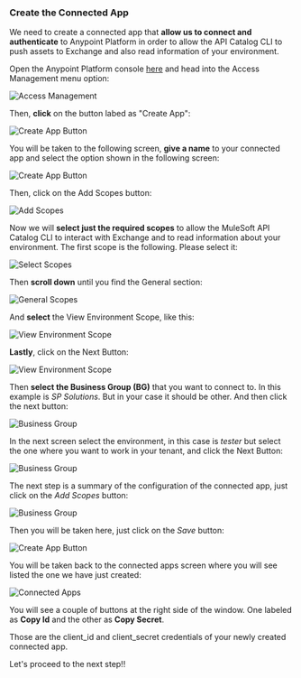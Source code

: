 
### Create the Connected App

We need to create a connected app that **allow us to connect and authenticate** to Anypoint Platform in order to allow the API Catalog CLI to push assets to Exchange and also 
read information of your environment.

Open the Anypoint Platform console [here](https://anypoint.mulesoft.com/login) and head into the Access Management menu option:

![Access Management](https://raw.githubusercontent.com/rcarrascosps/tester-kc/main/mule-tester/assets/connApps.jpg?raw=true)

Then, **click** on the button labed as "Create App":

![Create App Button](https://raw.githubusercontent.com/rcarrascosps/tester-kc/main/mule-tester/assets/createApp.jpg?raw=true)

You will be taken to the following screen, **give a name** to your connected app and select the option shown in the following screen:

![Create App Button](https://raw.githubusercontent.com/rcarrascosps/tester-kc/main/mule-tester/assets/createApp2.jpg?raw=true)

Then, click on the Add Scopes button:

![Add Scopes](https://raw.githubusercontent.com/rcarrascosps/tester-kc/main/mule-tester/assets/createApps3.jpg?raw=true)

Now we will **select just the required scopes** to allow the MuleSoft API Catalog CLI to interact with Exchange and to read information about your environment.
The first scope is the following. Please select it:

![Select Scopes](https://raw.githubusercontent.com/rcarrascosps/tester-kc/main/mule-tester/assets/addScopes.jpg?raw=true)

Then **scroll down** until you find the General section:

![General Scopes](https://raw.githubusercontent.com/rcarrascosps/tester-kc/main/mule-tester/assets/addScopes2.jpg?raw=true)

And **select** the View Environment Scope, like this:

![View Environment Scope](https://raw.githubusercontent.com/rcarrascosps/tester-kc/main/mule-tester/assets/addScopes3.jpg?raw=true)

**Lastly**, click on the Next Button:

![View Environment Scope](https://raw.githubusercontent.com/rcarrascosps/tester-kc/main/mule-tester/assets/addScopes4.jpg?raw=true)

Then **select the Business Group (BG)** that you want to connect to. In this example is *SP Solutions*. But in your case it should be other. And then click the next button:

![Business Group](https://raw.githubusercontent.com/rcarrascosps/tester-kc/main/mule-tester/assets/bg.jpg?raw=true)

In the next screen select the environment, in this case is *tester* but select the one where you want to work in your tenant, and click the Next Button:

![Business Group](https://raw.githubusercontent.com/rcarrascosps/tester-kc/main/mule-tester/assets/bg2.jpg?raw=true)

The next step is a summary of the configuration of the connected app, just click on the *Add Scopes* button:

![Business Group](https://raw.githubusercontent.com/rcarrascosps/tester-kc/main/mule-tester/assets/bg3.jpg?raw=true)

Then you will be taken here, just click on the *Save* button:

![Create App Button](https://raw.githubusercontent.com/rcarrascosps/tester-kc/main/mule-tester/assets/createApps4.jpg?raw=true)

You will be taken back to the connected apps screen where you will see listed the one we have just created:

![Connected Apps](https://raw.githubusercontent.com/rcarrascosps/tester-kc/main/mule-tester/assets/appsList.jpg?raw=true)

You will see a couple of buttons at the right side of the window. One labeled as **Copy Id** and the other as **Copy Secret**.

Those are the client_id and client_secret credentials of your newly created connected app. 

Let's proceed to the next step!!

